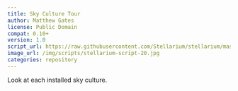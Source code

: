 ```yaml
---
title: Sky Culture Tour
author: Matthew Gates
license: Public Domain
compat: 0.10+
version: 1.0
script_url: https://raw.githubusercontent.com/Stellarium/stellarium/master/scripts/sky_cultures.ssc
image_url: /img/scripts/stellarium-script-20.jpg
categories: repository
---
```

Look at each installed sky culture.